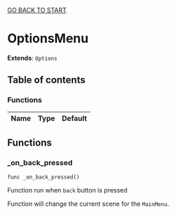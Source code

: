 [GO BACK TO START](https://github.com/USEkipa/gra-logiczna/blob/main/docs/index.md)
# OptionsMenu

**Extends**: `Options`

## Table of contents

### Functions

|Name|Type|Default|
|:-|:-|:-|

## Functions

### _on_back_pressed

```gdscript
func _on_back_pressed()
```

Function run when `back` button is pressed

 Function will change the current scene for the `MainMenu`.


